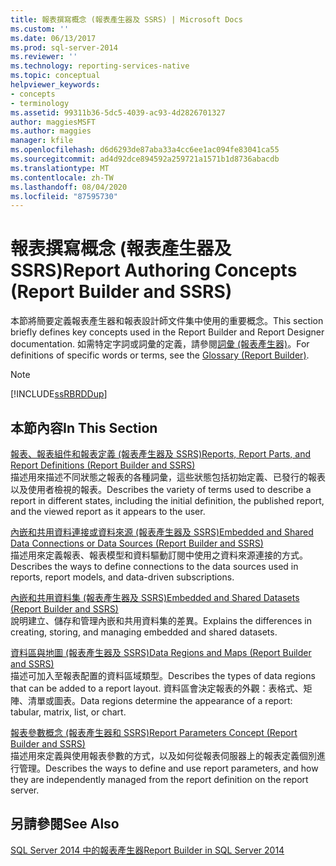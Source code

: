 ```yaml
---
title: 報表撰寫概念 (報表產生器及 SSRS) | Microsoft Docs
ms.custom: ''
ms.date: 06/13/2017
ms.prod: sql-server-2014
ms.reviewer: ''
ms.technology: reporting-services-native
ms.topic: conceptual
helpviewer_keywords:
- concepts
- terminology
ms.assetid: 99311b36-5dc5-4039-ac93-4d2826701327
author: maggiesMSFT
ms.author: maggies
manager: kfile
ms.openlocfilehash: d6d6293de87aba33a4cc6ee1ac094fe83041ca55
ms.sourcegitcommit: ad4d92dce894592a259721a1571b1d8736abacdb
ms.translationtype: MT
ms.contentlocale: zh-TW
ms.lasthandoff: 08/04/2020
ms.locfileid: "87595730"
---
```

# <a name="report-authoring-concepts-report-builder-and-ssrs"></a><span data-ttu-id="ce958-102">報表撰寫概念 (報表產生器及 SSRS)</span><span class="sxs-lookup"><span data-stu-id="ce958-102">Report Authoring Concepts (Report Builder and SSRS)</span></span>
  <span data-ttu-id="ce958-103">本節將簡要定義報表產生器和報表設計師文件集中使用的重要概念。</span><span class="sxs-lookup"><span data-stu-id="ce958-103">This section briefly defines key concepts used in the Report Builder and Report Designer documentation.</span></span> <span data-ttu-id="ce958-104">如需特定字詞或詞彙的定義，請參閱[詞彙 &#40;報表產生器&#41;](../report-builder/glossary-report-builder.md)。</span><span class="sxs-lookup"><span data-stu-id="ce958-104">For definitions of specific words or terms, see the [Glossary &#40;Report Builder&#41;](../report-builder/glossary-report-builder.md).</span></span>  
  
> [!NOTE]  
>  [!INCLUDE[ssRBRDDup](../../includes/ssrbrddup-md.md)]  
  
## <a name="in-this-section"></a><span data-ttu-id="ce958-105">本節內容</span><span class="sxs-lookup"><span data-stu-id="ce958-105">In This Section</span></span>  
 [<span data-ttu-id="ce958-106">報表、報表組件和報表定義 &#40;報表產生器及 SSRS&#41;</span><span class="sxs-lookup"><span data-stu-id="ce958-106">Reports, Report Parts, and Report Definitions &#40;Report Builder and SSRS&#41;</span></span>](reports-report-parts-and-report-definitions-report-builder-and-ssrs.md)  
 <span data-ttu-id="ce958-107">描述用來描述不同狀態之報表的各種詞彙，這些狀態包括初始定義、已發行的報表以及使用者檢視的報表。</span><span class="sxs-lookup"><span data-stu-id="ce958-107">Describes the variety of terms used to describe a report in different states, including the initial definition, the published report, and the viewed report as it appears to the user.</span></span>  
  
 [<span data-ttu-id="ce958-108">內嵌和共用資料連接或資料來源 &#40;報表產生器及 SSRS&#41;</span><span class="sxs-lookup"><span data-stu-id="ce958-108">Embedded and Shared Data Connections or Data Sources &#40;Report Builder and SSRS&#41;</span></span>](../embedded-and-shared-data-connections-or-data-sources-report-builder-and-ssrs.md)  
 <span data-ttu-id="ce958-109">描述用來定義報表、報表模型和資料驅動訂閱中使用之資料來源連接的方式。</span><span class="sxs-lookup"><span data-stu-id="ce958-109">Describes the ways to define connections to the data sources used in reports, report models, and data-driven subscriptions.</span></span>  
  
 [<span data-ttu-id="ce958-110">內嵌和共用資料集 &#40;報表產生器及 SSRS&#41;</span><span class="sxs-lookup"><span data-stu-id="ce958-110">Embedded and Shared Datasets &#40;Report Builder and SSRS&#41;</span></span>](../report-data/embedded-and-shared-datasets-report-builder-and-ssrs.md)  
 <span data-ttu-id="ce958-111">說明建立、儲存和管理內嵌和共用資料集的差異。</span><span class="sxs-lookup"><span data-stu-id="ce958-111">Explains the differences in creating, storing, and managing embedded and shared datasets.</span></span>  
  
 [<span data-ttu-id="ce958-112">資料區與地圖 &#40;報表產生器及 SSRS&#41;</span><span class="sxs-lookup"><span data-stu-id="ce958-112">Data Regions and Maps &#40;Report Builder and SSRS&#41;</span></span>](maps-report-builder-and-ssrs.md)  
 <span data-ttu-id="ce958-113">描述可加入至報表配置的資料區域類型。</span><span class="sxs-lookup"><span data-stu-id="ce958-113">Describes the types of data regions that can be added to a report layout.</span></span> <span data-ttu-id="ce958-114">資料區會決定報表的外觀：表格式、矩陣、清單或圖表。</span><span class="sxs-lookup"><span data-stu-id="ce958-114">Data regions determine the appearance of a report: tabular, matrix, list, or chart.</span></span>  
  
 [<span data-ttu-id="ce958-115">報表參數概念 &#40;報表產生器和 SSRS&#41;</span><span class="sxs-lookup"><span data-stu-id="ce958-115">Report Parameters Concept &#40;Report Builder and SSRS&#41;</span></span>](report-parameters-concepts-report-builder-and-ssrs.md)  
 <span data-ttu-id="ce958-116">描述用來定義與使用報表參數的方式，以及如何從報表伺服器上的報表定義個別進行管理。</span><span class="sxs-lookup"><span data-stu-id="ce958-116">Describes the ways to define and use report parameters, and how they are independently managed from the report definition on the report server.</span></span>  
  
## <a name="see-also"></a><span data-ttu-id="ce958-117">另請參閱</span><span class="sxs-lookup"><span data-stu-id="ce958-117">See Also</span></span>  
 [<span data-ttu-id="ce958-118">SQL Server 2014 中的報表產生器</span><span class="sxs-lookup"><span data-stu-id="ce958-118">Report Builder in SQL Server 2014</span></span>](../report-builder/report-builder-in-sql-server-2016.md)  
  
  
